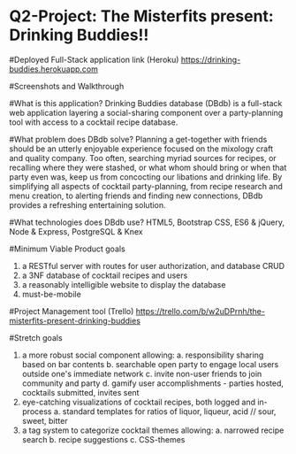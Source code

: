 
# Q2-Project: The Misterfits present: Drinking Buddies!!

#Deployed Full-Stack application link (Heroku)
<https://drinking-buddies.herokuapp.com>

#Screenshots and Walkthrough


#What is this application?
Drinking Buddies database (DBdb) is a full-stack web application layering a social-sharing component over a party-planning tool with access to a cocktail recipe database.

#What problem does DBdb solve?
Planning a get-together with friends should be an utterly enjoyable experience focused on the mixology craft and quality company. Too often, searching myriad sources for recipes, or recalling where they were stashed, or what whom should bring or when that party even was, keep us from concocting our libations and drinking life. By simplifying all aspects of cocktail party-planning, from recipe research and menu creation, to alerting friends and finding new connections, DBdb provides a refreshing entertaining solution.

#What technologies does DBdb use?
HTML5, Bootstrap CSS, ES6 & jQuery, Node & Express, PostgreSQL & Knex

#Minimum Viable Product goals
1. a RESTful server with routes for user authorization, and database CRUD
2. a 3NF database of cocktail recipes and users
3. a reasonably intelligible website to display the database
4. must-be-mobile

#Project Management tool (Trello)
<https://trello.com/b/w2uDPrnh/the-misterfits-present-drinking-buddies>

#Stretch goals
1. a more robust social component allowing:
  a. responsibility sharing based on bar contents
  b. searchable open party to engage local users outside one's immediate network
  c. invite non-user friends to join community and party
  d. gamify user accomplishments - parties hosted, cocktails submitted, invites sent
2. eye-catching visualizations of cocktail recipes, both logged and in-process
  a. standard templates for ratios of liquor, liqueur, acid // sour, sweet, bitter
3. a tag system to categorize cocktail themes allowing:
  a. narrowed recipe search
  b. recipe suggestions
  c. CSS-themes
